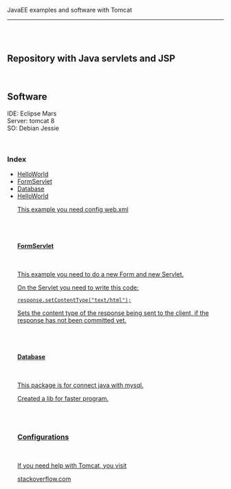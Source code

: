 JavaEE examples and software with Tomcat
<hr>
<br><br>
<h2>Repository with Java servlets and JSP</h2>
<br>
<h2>Software</h2>

IDE: Eclipse Mars<br>
Server: tomcat 8<br>
SO: Debian Jessie<br>

<br>

<h3>Index</h3>
<ul>
	<li><a href=#HelloWorld>HelloWorld</a></li>
	<li><a href=#FormServlet>FormServlet</a></li>
	<li><a href=#Database>Database</a></li>
	<li><a href="Configurations>Configurations</a></li>
</ul>


<br><br>

<h4 id="HelloWorld">HelloWorld</h4>
<br>
<p>This example you need config web.xml </p>
<br><br>

<h4 id="FormServlet">FormServlet</h4>
<br>
<p>This example you need to do a new Form and new Servlet.</p>
<p>On the Servlet you need to write this code:</p>
<code>response.setContentType("text/html");</code>
<p>Sets the content type of the response being sent to the client, 
	if the response has not been committed yet.</p>
<br><br>

<h4 id="Database">Database</h4>
<br>
<p>This package is for connect java with mysql.</p>
<p>Created a lib for faster program.</p>
<br><br>


<h3 id="Configurations">Configurations</h3>
<br>
<p>If you need help with Tomcat, you visit</p> 
<a href="http://stackoverflow.com/questions/24456446/javax-servlet-cannot-be-resolved-to-a-type">stackoverflow.com</a>

<br><br>


